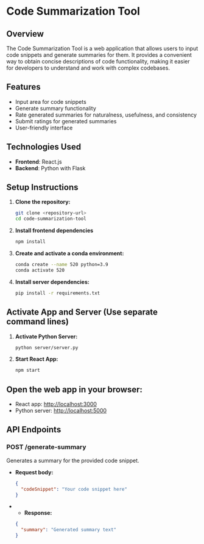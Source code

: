 # Code Summarization Tool

## Overview
The Code Summarization Tool is a web application that allows users to input code snippets and generate summaries for them. It provides a convenient way to obtain concise descriptions of code functionality, making it easier for developers to understand and work with complex codebases.

## Features
- Input area for code snippets
- Generate summary functionality
- Rate generated summaries for naturalness, usefulness, and consistency
- Submit ratings for generated summaries
- User-friendly interface

## Technologies Used
- **Frontend**: React.js
- **Backend**: Python with Flask

## Setup Instructions
1. **Clone the repository:**
   ```bash
   git clone <repository-url>
   cd code-summarization-tool

2. **Install frontend dependencies**
   ```bash
   npm install

3. **Create and activate a conda environment:**
   ```bash
   conda create --name 520 python=3.9
   conda activate 520

4. **Install server dependencies:**
   ```bash
   pip install -r requirements.txt

## Activate App and Server (Use separate command lines)

1. **Activate Python Server:**
   ```bash
   python server/server.py

2. **Start React App:**
   ```bash
   npm start

## Open the web app in your browser:
- React app: [http://localhost:3000](http://localhost:3000)
- Python server: [http://localhost:5000](http://localhost:5000)

## API Endpoints

### POST /generate-summary
Generates a summary for the provided code snippet.

- **Request body:**
  ```json
  {
    "codeSnippet": "Your code snippet here"
  }

- - **Response:**
  ```json
  {
    "summary": "Generated summary text"
  }
